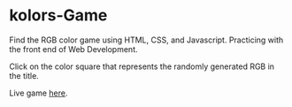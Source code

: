 # kolors-Game
Find the RGB color game using HTML, CSS, and Javascript. Practicing with the front end of Web Development.

Click on the color square that represents the randomly generated RGB in the title.

Live game [here](http://web.engr.oregonstate.edu/~lopezmoc/Colors-Game/Kolors_game/).
